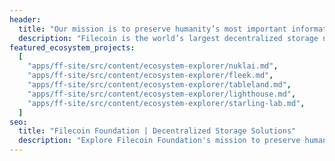 ```yaml
---
header:
  title: "Our mission is to preserve humanity’s most important information"
  description: "Filecoin is the world’s largest decentralized storage network. Filecoin Foundation's mission is to preserve humanity's most important information, as well as to facilitate the open source governance of the Filecoin network, fund research and development projects for decentralized technologies, and support the growth of the Filecoin ecosystem and community."
featured_ecosystem_projects:
  [
    "apps/ff-site/src/content/ecosystem-explorer/nuklai.md",
    "apps/ff-site/src/content/ecosystem-explorer/fleek.md",
    "apps/ff-site/src/content/ecosystem-explorer/tableland.md",
    "apps/ff-site/src/content/ecosystem-explorer/lighthouse.md",
    "apps/ff-site/src/content/ecosystem-explorer/starling-lab.md",
  ]
seo:
  title: "Filecoin Foundation | Decentralized Storage Solutions"
  description: "Explore Filecoin Foundation's mission to preserve humanity’s most important information."
---
```

